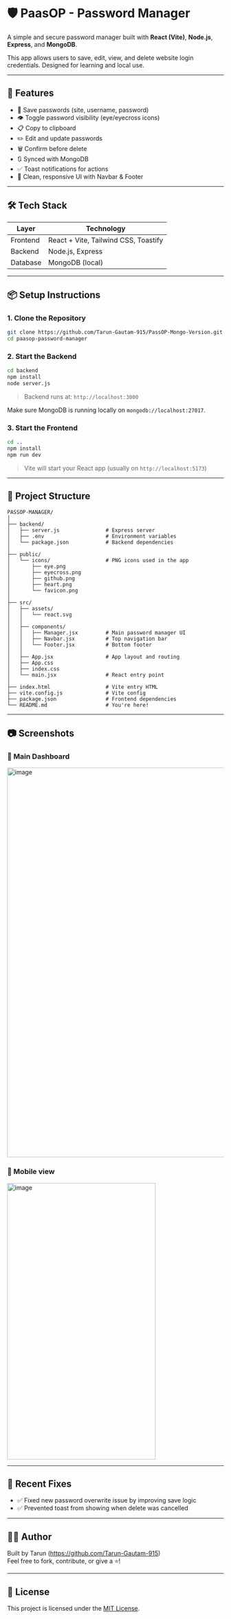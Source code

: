 # 🛡️ PaasOP - Password Manager

A simple and secure password manager built with **React (Vite)**, **Node.js**, **Express**, and **MongoDB**.

This app allows users to save, edit, view, and delete website login credentials. Designed for learning and local use.

---

## 🚀 Features

- 💾 Save passwords (site, username, password)
- 👁️ Toggle password visibility (eye/eyecross icons)
- 📋 Copy to clipboard
- ✏️ Edit and update passwords
- 🗑️ Confirm before delete
- 🔃 Synced with MongoDB
- ✅ Toast notifications for actions
- 🎯 Clean, responsive UI with Navbar & Footer

---

## 🛠️ Tech Stack

| Layer      | Technology          |
|------------|---------------------|
| Frontend   | React + Vite, Tailwind CSS, Toastify |
| Backend    | Node.js, Express    |
| Database   | MongoDB (local)     |

---

## 📦 Setup Instructions

### 1. Clone the Repository

```bash
git clone https://github.com/Tarun-Gautam-915/PassOP-Mongo-Version.git
cd paasop-password-manager
```

### 2. Start the Backend

```bash
cd backend
npm install
node server.js
```

> Backend runs at: `http://localhost:3000`

Make sure MongoDB is running locally on `mongodb://localhost:27017`.

### 3. Start the Frontend

```bash
cd ..
npm install
npm run dev
```

> Vite will start your React app (usually on `http://localhost:5173`)

---

## 📁 Project Structure

```
PASSOP-MANAGER/
│
├── backend/
│   ├── server.js               # Express server
│   ├── .env                    # Environment variables
│   └── package.json            # Backend dependencies
│
├── public/
│   └── icons/                  # PNG icons used in the app
│       ├── eye.png
│       ├── eyecross.png
│       ├── github.png
│       ├── heart.png
│       └── favicon.png
│
├── src/
│   ├── assets/
│   │   └── react.svg
│   │
│   ├── components/
│   │   ├── Manager.jsx         # Main password manager UI
│   │   ├── Navbar.jsx          # Top navigation bar
│   │   └── Footer.jsx          # Bottom footer
│   │
│   ├── App.jsx                 # App layout and routing
│   ├── App.css
│   ├── index.css
│   └── main.jsx                # React entry point
│
├── index.html                  # Vite entry HTML
├── vite.config.js              # Vite config
├── package.json                # Frontend dependencies
└── README.md                   # You're here!
```

---

## 📷 Screenshots

### 🔐 Main Dashboard
<img width="1916" height="905" alt="image" src="https://github.com/user-attachments/assets/91413d4e-6a43-40cf-b656-bce20984b1b7" />


### 🔐 Mobile view
<img width="345" height="642" alt="image" src="https://github.com/user-attachments/assets/c3a9e8c7-f122-4eac-8607-548cc5ef040b" />


---

## 🧩 Recent Fixes

- ✅ Fixed new password overwrite issue by improving save logic
- ✅ Prevented toast from showing when delete was cancelled

---


## 👨‍💻 Author

Built by Tarun (https://github.com/Tarun-Gautam-915)  
Feel free to fork, contribute, or give a ⭐!

---

## 📜 License

This project is licensed under the [MIT License](LICENSE).
```
